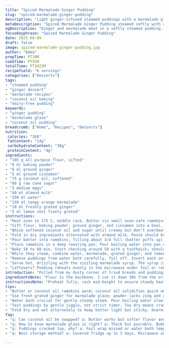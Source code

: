 ```yaml
---
title: "Spiced Marmalade Ginger Pudding"
slug: "spiced-marmalade-ginger-pudding"
description: "Light ginger-infused steamed puddings with a marmalade glaze reduced with fresh ginger and lemon zest. Adjusted flour and sugar ratios for a soberer sweetness, swapped butter for coconut oil to bring a tropical warmth, replaced milk with almond milk for creaminess without dairy, and added cinnamon to deepen spice layers. Cooking times slightly extended for steady steaming. Best watched not by clock but by jiggle and toothpick test. Serve warm. A sticky, gingery syrup to pour on is non-negotiable."
metaDescription: "Spiced Marmalade Ginger Pudding steamed softly with coconut oil and almond milk. Bright marmalade glaze thickened with fresh ginger and lemon zest. Warm comfort edible."
ogDescription: "Ginger and marmalade meet in a softly steamed pudding. Coconut oil, almond milk, layer spices, plus syrup with fresh ginger and lemon zest. Jiggle test key."
focusKeyphrase: "Spiced Marmalade Ginger Pudding"
date: 2025-08-09
draft: false
image: spiced-marmalade-ginger-pudding.jpg
author: "Emma"
prepTime: PT30M
cookTime: PT55M
totalTime: PT1H25M
recipeYield: "6 servings"
categories: ["Desserts"]
tags:
- "steamed pudding"
- "ginger dessert"
- "marmalade recipes"
- "coconut oil baking"
- "dairy-free pudding"
keywords:
- "ginger pudding"
- "marmalade glaze"
- "coconut oil pudding"
breadcrumb: ["Home", "Recipes", "Desserts"]
nutrition: 
 calories: "260"
 fatContent: "14g"
 carbohydrateContent: "30g"
 proteinContent: "4g"
ingredients:
- "105 g all-purpose flour, sifted"
- "6 ml baking powder"
- "8 ml ground ginger"
- "5 ml ground cinnamon"
- "75 g coconut oil, softened"
- "60 g raw cane sugar"
- "2 medium eggs"
- "60 ml almond milk"
- "250 ml water"
- "150 ml tangy orange marmalade"
- "10 ml freshly grated ginger"
- "5 ml lemon zest finely grated"
instructions:
- "Heat oven to 175 C, middle rack. Butter six small oven-safe ramekins—or oil with coconut oil; gets less sticky."
- "Sift flour, baking powder, ground ginger, and cinnamon into a bowl. Fresh spices matter; stale means flat."
- "Whisk softened coconut oil and sugar until creamy but don’t overbeat (coconut oil works differently than butter). Add eggs, one at a time, mixing in well after each."
- "Fold in dry ingredients alternated with almond milk. Paste should be thick but moist enough to drop from spoon, no dry clumps."
- "Pour batter into ramekins, filling about 3/4 full (batter puffs up). Cover each tightly with foil—prevents skin forming."
- "Place ramekins in a deep roasting pan. Pour boiling water into pan until it covers half the ramekins' height. No splash into batter, please."
- "Bake 50 to 60 min. Start checking around 50 with a toothpick; should come out with a few moist crumbs, not wet batter. Puddings jiggle gently, but solidify as cooled."
- "While they steam, combine water, marmalade, grated ginger, and lemon zest in a saucepan. Bring to a gentle boil, lower heat, simmer until reduced by roughly one third, thick and glossy."
- "Remove puddings from water bath carefully, foil off. Invert each onto a plate while still warm (warm puddings unmold easier)."
- "Serve hot, drizzling with the sizzling marmalade syrup. The syrup is sharp citrus-spice heat—a must, or it feels dull."
- "Leftovers? Pudding reheats evenly in the microwave under foil or reheated steaming for 3–4 minutes."
introduction: "Pulled from my dusty corner of tried breads and puddings is this ginger-marmalade combo, steamed not baked, subtle but bold. Coconut oil’s mysterious but reliable when butter's off limits, almond milk adds a whisper of sweetness that milk misses. I learned from blistered pudding pasts to watch the jiggle and feel the texture; time is a rough guide. Marmalade’s bright, sharp bite with fresh ginger and lemon zest wakes up the syrup, balancing mellow sweetness. Steamy, cozy, a pinch odd compared to the usual. Baking wrapped in foil to guard moisture is key—no crusty skin here. This is the sort of pudding you want with black tea or cider, rainy afternoons."
ingredientsNote: "Flour is the backbone. I cut it down 30% from the original to keep the pudding soft and spongy, not dense. Baking powder for lift, ginger powder plus cinnamon layers the spice; don’t skip cinnamon, trust me. Coconut oil swaps in for butter, rendering a rich but subtler flavor, plus it stands heat better under steaming. Almond milk replaces cow's milk—keeps that smooth, delicate texture but lighter. Marmalade’s quality changes everything; use one with robust citrus punch, preferably slightly bitter orange or even grapefruit marmalade for bite. Fresh ginger provides a snap that powdered can’t, and lemon zest brightens the sauce so it doesn’t weigh down. Water needs to be just boiling going into the bath, helps immediate steaming. You can sub maple syrup for sugar, but adjust wetness. Butter or soy milk swap back for non-dairy flexibility."
instructionsNote: "Preheat fully, rack mid-height to ensure steady heat distribution. Buttering ramekins solidly avoids sticking—as coconut oil solidifies when cool, you can grease while warm for a smooth coat. Foil wrap traps steam; don’t skip or pudding skins start forming. Water bath should have hot water, to avoid temperature shock—but watch for water level, topping ramekins partially to avoid soggy batter. Test doneness by gently nudging ramekins; puddings should wobble but not slosh or be raw. Toothpick test works but moisture cling is normal—aim for cooked curd texture, not dryness. The marmalade-ginjer sauce thickens as it cools; don’t over-reduce or it becomes hard sugar. Serve sauce bubbling hot for best aroma hit. Unmolding hot is less stressful; cold pudding clings tight. Leftover pudding reheats well but fresh is best. Avoid overbeating batter, especially with coconut oil; it breaks down structure. Watch pudding’s visual clues more than clocks; times vary with oven and ramekin size."
tips:
- "Butter or coconut oil ramekins warm; coconut oil solidifies quick when cool making coating uneven or sticky. Brush steady coat before batter or puddings get trapped."
- "Use fresh grated ginger for marmalade glaze; powder lacks zing and aroma. Simmer glaze low and watch thickness. Over-reduce and syrup caramelizes too hard, loses flow."
- "Water bath crucial for gentle steady steam. Pour boiling water slowly around ramekins to avoid splash on batter; splash means uneven cooking or soggy tops. Mid-rack heat circulation matters."
- "Test puddings by gentle jiggle, not strict timer. Too dry means crumbly dry, underdone pudding sloshes liquid. Toothpick with moist crumbs, never wet batter. Texture should feel custardy mid-set."
- "Fold dry and wet alternately to keep batter light but sticky. Overmixing coconut oil batter breaks structure—puddings dense and tough. Final mix should drop easily but no lumps."
faq:
- "q: Can coconut oil be swapped? a: Butter works but softer flavor and less tropical note. Soy milk swap depends on fat content. Adjust liquid ratios slightly; coconut oil burns steadier in steam."
- "q: How to know marmalade glaze is right? a: Thick but pourable. Bubble very gently. Should coat back of spoon glossily. If syrup hardens fast, reduce simmer time or add splash water back."
- "q: Puddings cracked top, why? a: Foil wrap missed or water bath temp uneven. Skin forms if steam escapes. Tight foil seals create moist pockets; skip foil, pudding dries or cracks."
- "q: Best storage method? a: Covered fridge up to 3 days. Microwave under foil for 1-2 minutes or re-steam 3-4 mins. Cold pudding sticks unmold; warm puddings slide easier when plating."

---
```

